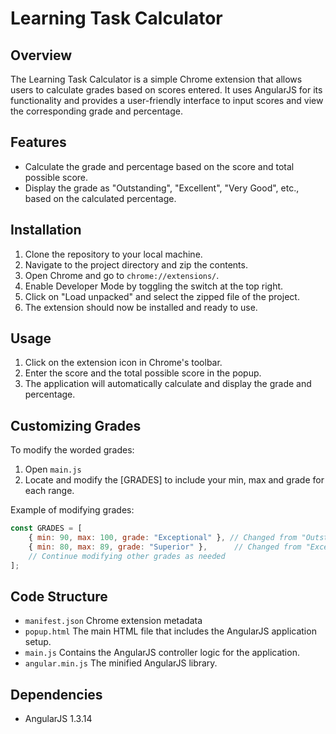 # Learning Task Calculator

## Overview
The Learning Task Calculator is a simple Chrome extension that allows users to calculate grades based on scores entered. It uses AngularJS for its functionality and provides a user-friendly interface to input scores and view the corresponding grade and percentage.

## Features
- Calculate the grade and percentage based on the score and total possible score.
- Display the grade as "Outstanding", "Excellent", "Very Good", etc., based on the calculated percentage.

## Installation
1. Clone the repository to your local machine.
2. Navigate to the project directory and zip the contents.
3. Open Chrome and go to `chrome://extensions/`.
4. Enable Developer Mode by toggling the switch at the top right.
5. Click on "Load unpacked" and select the zipped file of the project.
6. The extension should now be installed and ready to use.

## Usage
1. Click on the extension icon in Chrome's toolbar.
2. Enter the score and the total possible score in the popup.
3. The application will automatically calculate and display the grade and percentage.

## Customizing Grades
To modify the worded grades:
1. Open `main.js`
2. Locate and modify the [GRADES] to include your min, max and grade for each range.

Example of modifying grades:
```javascript
const GRADES = [
    { min: 90, max: 100, grade: "Exceptional" }, // Changed from "Outstanding"
    { min: 80, max: 89, grade: "Superior" },      // Changed from "Excellent"
    // Continue modifying other grades as needed
];
```

## Code Structure
- `manifest.json` Chrome extension metadata
- `popup.html` The main HTML file that includes the AngularJS application setup.
- `main.js` Contains the AngularJS controller logic for the application.
- `angular.min.js` The minified AngularJS library.

## Dependencies
- AngularJS 1.3.14
